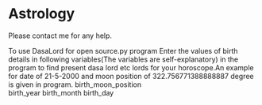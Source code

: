 # Astrology

Please contact me for any help.

To use DasaLord for open source.py program
Enter the values of birth details in following variables(The variables are self-explanatory) in the program to find present dasa lord etc lords for your horoscope.An example for date of 21-5-2000 and moon position of 322.756771388888887 degree is given in program.
birth_moon_position    
birth_year
birth_month
birth_day
